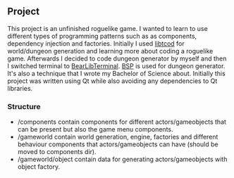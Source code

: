 ## Project

This project is an unfinished roguelike game. I wanted to learn to use different types of programming patterns such as as components, dependency injection and factories.
Initially I used [libtcod](https://github.com/libtcod/libtcod) for world/dungeon generation and learning more about coding a roguelike game. Afterwards I decided to code dungeon generator by myself and then I switched terminal to [BearLibTerminal](https://github.com/tommyettinger/BearLibTerminal). [BSP](https://en.wikipedia.org/wiki/Binary_space_partitioning) is used for dungeon generator. It's also a technique that I wrote my Bachelor of Science about.
Initially this project was written using Qt while also avoiding any dependencies to Qt libraries.

### Structure
* /components contain components for different actors/gameobjects that can be present but also the game menu components.
* /gameworld contain world generation, engine, factories and different behaviour components that actors/gameobjects can have (should be moved to components dir).
* /gameworld/object contain data for generating actors/gameobjects with object factory.